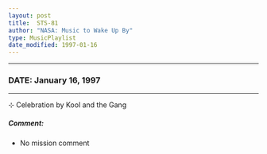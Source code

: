 ```yaml
---
layout: post
title:  STS-81
author: "NASA: Music to Wake Up By"
type: MusicPlaylist
date_modified: 1997-01-16
---
```


----
### DATE: January 16, 1997
----
⊹ Celebration by Kool and the Gang

##### Comment:
* No mission comment
